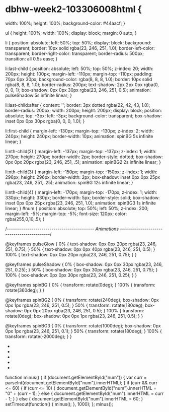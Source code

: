 # dbhw-week2-103306008html {
  width: 100%;
  height: 100%;
  background-color: #44aacf;
}

ul {
  height: 100%;
  width: 100%;
  display: block;
  margin: 0 auto;
}

li {
  position: absolute;
  left: 50%;
  top: 50%;
  display: block;
  background: transparent;
  border: 10px solid rgba(23, 246, 251, 1.0);
  border-left-color: transparent;
  border-right-color: transparent;
  border-radius: 500px;
  transition: all 0.5s ease;
}

li:last-child {
  position: absolute;
  left: 50%;
  top: 50%;
  z-index: 20;
  width: 200px;
  height: 100px;
  margin-left: -110px;
  margin-top: -110px;
  padding: 70px 0px 30px;
  background-color: rgba(8, 8, 8, 1.0);
  border: 10px solid rgba(8, 8, 8, 1.0);
  border-radius: 200px;
  text-shadow: 2px 2px 0px rgba(0, 0, 0, 1);
  box-shadow: 0px 0px 30px rgba(23, 246, 251, 0.5);
  animation: pulseShadow 5s infinite linear;
}

li:last-child:after {
  content: '';
  border: 3px dotted rgba(22, 42, 43, 1.0);
  border-radius: 200px;
  width: 200px;
  height: 200px;
  display: block;
  position: absolute;
  top: -3px;
  left: -3px;
  background-color: transparent;
  box-shadow: inset 0px 0px 30px rgba(0, 0, 0, 1.0);
}

li:first-child {
  margin-left: -130px;
  margin-top: -130px;
  z-index: 2;
  width: 240px;
  height: 240px;
  border-width: 10px;
  animation: spinBG 5s infinite linear;
}

li:nth-child(2) {
  margin-left: -137px;
  margin-top: -137px;
  z-index: 1;
  width: 270px;
  height: 270px;
  border-width: 2px;
  border-style: dotted;
  box-shadow: 0px 0px 20px rgba(23, 246, 251, .5);
  animation: spinBG2 2s infinite linear;
}

li:nth-child(3) {
  margin-left: -150px;
  margin-top: -150px;
  z-index: 1;
  width: 296px;
  height: 296px;
  border-width: 2px;
  box-shadow: inset 0px 0px 25px rgba(23, 246, 251, .25);
  animation: spinBG 12s infinite linear;
}

li:nth-child(4) {
  margin-left: -170px;
  margin-top: -170px;
  z-index: 1;
  width: 330px;
  height: 330px;
  border-width: 5px;
  border-style: solid;
  box-shadow: inset 0px 0px 25px rgba(23, 246, 251, 1.0);
  animation: spinBG3 1s infinite linear;
}
#num {
  position: absolute;
  top: 50%;
  left: 50%;
  z-index: 200;
  margin-left: -5%;
  margin-top: -5%;
  font-size: 120px;
  color: rgba(255,0,10,.5);
}


/*-------------------------------------------
 Animations
-------------------------------------------*/

@keyframes pulseGlow {
  0% {
    text-shadow: 0px 0px 20px rgba(23, 246, 251, 0.75);
  }
  50% {
    text-shadow: 0px 0px 40px rgba(23, 246, 251, 0.5);
  }
  100% {
    text-shadow: 0px 0px 20px rgba(23, 246, 251, 0.75);
  }
}

@keyframes pulseShadow {
  0% {
    box-shadow: 0px 0px 30px rgba(23, 246, 251, 0.25);
  }
  50% {
    box-shadow: 0px 0px 30px rgba(23, 246, 251, 0.75);
  }
  100% {
    box-shadow: 0px 0px 30px rgba(23, 246, 251, 0.25);
  }
}

@keyframes spinBG {
  0% {
    transform: rotate(0deg);
  }
  100% {
    transform: rotate(360deg);
  }
}

@keyframes spinBG2 {
  0% {
    transform: rotate(240deg);
    box-shadow: 0px 0px 1px rgba(23, 246, 251, 0.5);
  }
  50% {
    transform: rotate(180deg);
    box-shadow: 0px 0px 20px rgba(23, 246, 251, 0.5);
  }
  100% {
    transform: rotate(0deg);
    box-shadow: 0px 0px 1px rgba(23, 246, 251, 0.5);
  }
}

@keyframes spinBG3 {
  0% {
    transform: rotate(1000deg);
    box-shadow: 0px 0px 1px rgba(23, 246, 251, 0.1);
  }
  50% {
    transform: rotate(180deg);
  }
  100% {
    transform: rotate(-2000deg);
  }
}
<div >
  <span id="num"></span>
  <ul>
    <li></li>
    <li></li>
    <li></li>
    <li></li>
    <li></li>
  </ul>
</div>

function minus() {
  if (document.getElementById("num")) {
    var curr = parseInt(document.getElementById("num").innerHTML);
  }
  if (curr && curr <= 60) {
    if (curr <= 10) {
      document.getElementById("num").innerHTML = "0" + (curr - 1);
    } else {
      document.getElementById("num").innerHTML = curr - 1;
    }
  } else {
    document.getElementById("num").innerHTML = 60;
  }
  setTimeout(function() {
    minus();
  }, 1000);
};
minus();

